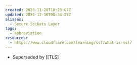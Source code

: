```yaml
---
created: 2023-11-20T10:23:07Z
updated: 2024-12-10T08:34:57Z
aliases:
  - Secure Sockets Layer
tags:
  - abbreviation
resources:
  - https://www.cloudflare.com/learning/ssl/what-is-ssl/
---
```

- Superseded by [[TLS]